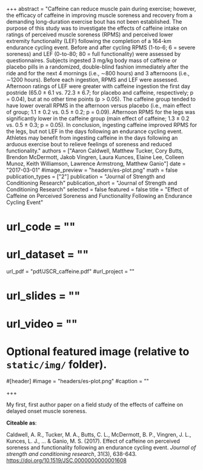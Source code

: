 +++
abstract = "Caffeine can reduce muscle pain during exercise; however, the efficacy of caffeine in improving muscle soreness and recovery from a demanding long-duration exercise bout has not been established. The purpose of this study was to investigate the effects of caffeine intake on ratings of perceived muscle soreness (RPMS) and perceived lower extremity functionality (LEF) following the completion of a 164-km endurance cycling event. Before and after cycling RPMS (1-to-6; 6 = severe soreness) and LEF (0-to-80; 80 = full functionality) were assessed by questionnaires. Subjects ingested 3 mg/kg body mass of caffeine or placebo pills in a randomized, double-blind fashion immediately after the ride and for the next 4 mornings (i.e., ∼800 hours) and 3 afternoons (i.e., ∼1200 hours). Before each ingestion, RPMS and LEF were assessed. Afternoon ratings of LEF were greater with caffeine ingestion the first day postride (65.0 ± 6.1 vs. 72.3 ± 6.7; for placebo and caffeine, respectively; p = 0.04), but at no other time points (p > 0.05). The caffeine group tended to have lower overall RPMS in the afternoon versus placebo (i.e., main effect of group; 1.1 ± 0.2 vs. 0.5 ± 0.2; p = 0.09). Afternoon RPMS for the legs was significantly lower in the caffeine group (main effect of caffeine; 1.3 ± 0.2 vs. 0.5 ± 0.3; p = 0.05). In conclusion, ingesting caffeine improved RPMS for the legs, but not LEF in the days following an endurance cycling event. Athletes may benefit from ingesting caffeine in the days following an arduous exercise bout to relieve feelings of soreness and reduced functionality."
authors = ["Aaron Caldwell, Matthew Tucker,  Cory Butts,  Brendon McDermott,  Jakob Vingren,  Laura Kunces,  Elaine Lee,  Colleen Munoz,  Keith Williamson,  Lawrence Armstrong,  Matthew Ganio"]
date = "2017-03-01"
#image_preview = "headers/es-plot.png"
math = false
publication_types = ["2"]
publication = "Journal of Strength and Conditioning Research"
publication_short = "Journal of Strength and Conditioning Research"
selected = false
featured = false
title = "Effect of Caffeine on Perceived Soreness and Functionality Following an Endurance Cycling Event"
# url_code = ""
# url_dataset = ""
url_pdf = "pdf/JSCR_caffeine.pdf"
#url_project = ""
# url_slides = ""
# url_video = ""



# Optional featured image (relative to `static/img/` folder).
#[header]
#image = "headers/es-plot.png"
#caption = ""

+++

My first, first author paper on a field study of the effects of caffeine on delayed onset muscle soreness. 

**Citeable as**:

Caldwell, A. R., Tucker, M. A., Butts, C. L., McDermott, B. P., Vingren, J. L., Kunces, L. J., ... & Ganio, M. S. (2017). Effect of caffeine on perceived soreness and functionality following an endurance cycling event. *Journal of strength and conditioning research*, 31(3), 638-643. https://doi.org/10.1519/JSC.0000000000001608
